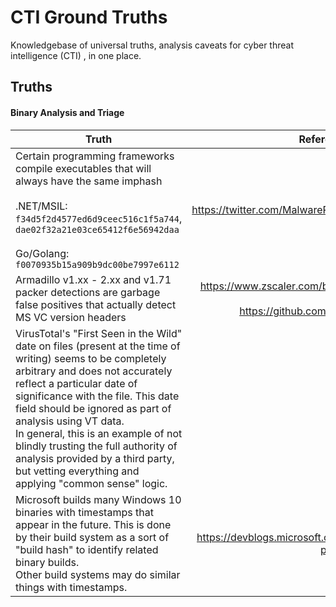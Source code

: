 # CTI Ground Truths

Knowledgebase of universal truths, analysis caveats for cyber threat intelligence (CTI) , in one place.

## Truths

#### Binary Analysis and Triage


| Truth | Reference/Source | 
| ------------- |:-------------:|
| Certain programming frameworks compile executables that will always have the same imphash<br><br>.NET/MSIL: `f34d5f2d4577ed6d9ceec516c1f5a744`, `dae02f32a21e03ce65412f6e56942daa`<br><br>Go/Golang: `f0070935b15a909b9dc00be7997e6112` | https://twitter.com/MalwareRE/status/1207745496451878913 |
| Armadillo v1.xx - 2.xx and v1.71 packer detections are garbage false positives that actually detect MS VC version headers | https://www.zscaler.com/blogs/research/your-windows-8-packed<br>https://github.com/x64dbg/yarasigs/pull/13 |
| VirusTotal's "First Seen in the Wild" date on files (present at the time of writing) seems to be completely arbitrary and does not accurately reflect a particular date of significance with the file. This date field should be ignored as part of analysis using VT data.<br>In general, this is an example of not blindly trusting the full authority of analysis provided by a third party, but vetting everything and applying "common sense" logic. | |
| Microsoft builds many Windows 10 binaries with timestamps that appear in the future. This is done by their build system as a sort of "build hash" to identify related binary builds.<br>Other build systems may do similar things with timestamps. | https://devblogs.microsoft.com/oldnewthing/20180103-00/?p=97705 |
